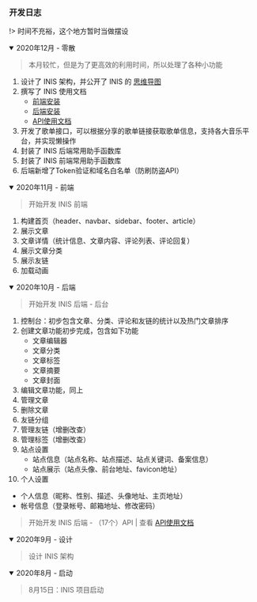 ### 开发日志

!> 时间不充裕，这个地方暂时当做摆设

<details open>
<summary>2020年12月 - 零散</summary>

> 本月较忙，但是为了更高效的利用时间，所以处理了各种小功能

1. 设计了 INIS 架构，并公开了 INIS 的 [思维导图](https://docs.inis.cc/assets/svg/inis.svg)
2. 撰写了 INIS 使用文档
   - [前端安装](/start/install-inis)
   - [后端安装](/start/install-inis-api)
   - [API使用文档](/api/)
3. 开发了歌单接口，可以根据分享的歌单链接获取歌单信息，支持各大音乐平台，并实现懒操作
4. 封装了 INIS 后端常用助手函数库
5. 封装了 INIS 前端常用助手函数库
6. 后端新增了Token验证和域名白名单（防刷防盗API）


</details>

<details open>
<summary>2020年11月 - 前端</summary>

> 开始开发 INIS 前端

1. 构建首页（header、navbar、sidebar、footer、article）
2. 展示文章
3. 文章详情（统计信息、文章内容、评论列表、评论回复）
4. 展示文章分类
5. 展示友链
6. 加载动画

</details>

<details open>
<summary>2020年10月 - 后端</summary>

> 开始开发 INIS 后端 - 后台

1. 控制台：初步包含文章、分类、评论和友链的统计以及热门文章排序  
2. 创建文章功能初步完成，包含如下功能
   - 文章编辑器
   - 文章分类
   - 文章标签
   - 文章摘要
   - 文章封面
3. 编辑文章功能，同上
4. 管理文章
5. 删除文章
6. 友链分组
7. 管理友链（增删改查）
8. 管理标签（增删改查）
9. 站点设置
   - 站点信息（站点名称、站点描述、站点关键词、备案信息）
   - 站点展示（站点头像、前台地址、favicon地址）
10. 个人设置
   - 个人信息（昵称、性别、描述、头像地址、主页地址）
   - 帐号信息（登录帐号、邮箱地址、修改密码）

> 开始开发 INIS 后端 - （17个）API | 查看 [API使用文档](/api/)

</details>

<details open>
<summary>2020年9月 - 设计</summary>

> 设计 INIS 架构

</details>

<details open>
<summary>2020年8月 - 启动</summary>

> 8月15日：INIS 项目启动

</details>

